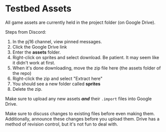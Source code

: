 # Testbed Assets

All game assets are currently held in the project folder (on Google Drive).


Steps from Discord:

1. In the pj16 channel, view pinned messages.
2. Click the Google Drive link
3. Enter the **assets** folder.
4. Right-click on sprites and select download. Be patient. It may seem like it didn't work at first.
5. When it's done downloading, move the zip file here (the assets folder of the repo)
6. Right-click the zip and select "Extract here"
7. You should see a new folder called **sprites**
8. Delete the zip.


Make sure to upload any new assets ***and*** their `.import` files into
Google Drive. 

Make sure to discuss changes to existing files before even making 
them. Additionally, announce these changes before you upload them.
Drive has a method of revision control, but it's not fun to deal with.
